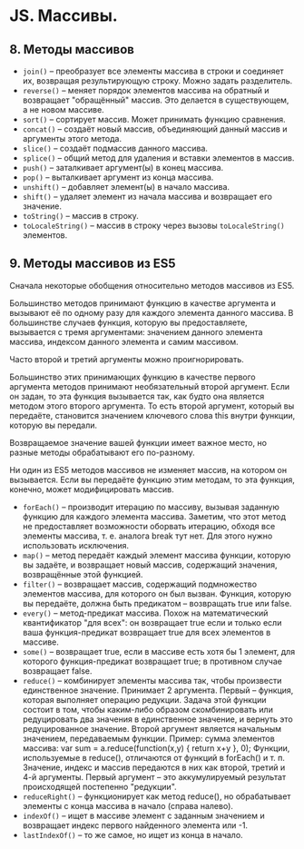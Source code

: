 # JS. Массивы.

## 8. Методы массивов

* `join()` – преобразует все элементы массива в строки и соединяет их, возвращая результирующую строку. Можно задать разделитель.
* `reverse()` – меняет порядок элементов массива на обратный и возвращает "обращённый" массив. Это делается в существующем, а не новом массиве. 
* `sort()` – сортирует массив. Может принимать функцию сравнения. 
* `concat()` – создаёт новый массив, объединяющий данный массив и аргументы этого метода.
* `slice()` – создаёт подмассив данного массива.
* `splice()` – общий метод для удаления и вставки элементов в массив. 
* `push()` – заталкивает аргумент(ы) в конец массива.
* `pop()` – выталкивает аргумент из конца массива.
* `unshift()` – добавляет элемент(ы) в начало массива.
* `shift()` – удаляет элемент из начала массива и возвращает его значение.  
* `toString()` – массив в строку.
* `toLocaleString()` – массив в строку через вызовы `toLocaleString()` элементов.

## 9. Методы массивов из ES5

Сначала некоторые обобщения относительно методов массивов из ES5. 

Большинство методов принимают функцию в качестве аргумента и вызывают её по одному разу для каждого элемента данного массива. В большинстве случаев функция, которую вы предоставляете, вызывается с тремя аргументами: значением данного элемента массива, индексом данного элемента и самим массивом. 

Часто второй и третий аргументы можно проигнорировать. 

Большинство этих принимающих функцию в качестве первого аргумента методов принимают необязательный второй аргумент. Если он задан, то эта функция вызывается так, как будто она является методом этого второго аргумента. То есть второй аргумент, который вы передаёте, становится значением ключевого слова this внутри функции, которую вы передали.

Возвращаемое значение вашей функции имеет важное место, но разные методы обрабатывают его по-разному.

Ни один из ES5 методов массивов не изменяет массив, на котором он вызывается. Если вы передаёте функцию этим методам, то эта функция, конечно, может модифицировать массив.

* `forEach()` – производит итерацию по массиву, вызывая заданную функцию для каждого элемента массива. Заметим, что этот метод не предоставляет возможности оборвать итерацию, обходя все элементы массива, т. е. аналога break тут нет. Для этого нужно использовать исключения.
* `map()` – метод передаёт каждый элемент массива функции, которую вы задаёте, и возвращает новый массив, содержащий значения, возвращённые этой функцией. 
* `filter()` – возвращает массив, содержащий подмножество элементов массива, для которого он был вызван. Функция, которую вы передаёте, должна быть предикатом – возвращать true или false.
* `every()` – метод-предикат массива. Похож на математический квантификатор "для всех": он возвращает true если и только если ваша функция-предикат возвращает true для всех элементов в массиве.  
* `some()` – возвращает true, если в массиве есть хотя бы 1 элемент, для которого функция-предикат возвращает true; в противном случае возвращает false.
* `reduce()` – комбинирует элементы массива так, чтобы произвести единственное значение. Принимает 2 аргумента. Первый – функция, которая выполняет операцию редукции. Задача этой функции состоит в том, чтобы каким-либо образом скомбинировать или редуцировать два значения в единственное значение, и вернуть это редуцированное значение. Второй аргумент является начальным значением, передаваемым функции. Пример: сумма элементов массива: var sum = a.reduce(function(x,y) { return x+y }, 0); Функции, используемые в reduce(), отличаются от функций в forEach() и т. п. Значение, индекс и массив передаются в них как второй, третий и 4-й аргументы. Первый аргумент – это аккумулируемый результат происходящей постепенно "редукции".
* `reduceRight()` – функционирует как метод reduce(), но обрабатывает элементы с конца массива в начало (справа налево).
* `indexOf()` – ищет в массиве элемент с заданным значением и возвращает индекс первого найденного элемента или -1.
* `lastIndexOf()` – то же самое, но ищет из конца в начало.
